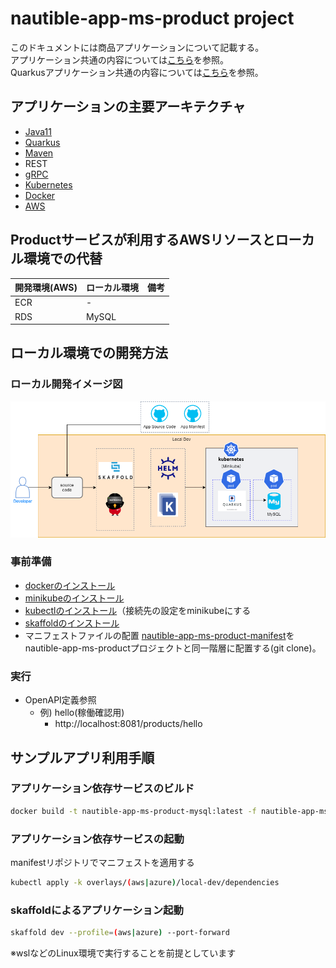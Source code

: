 # nautible-app-ms-product project
このドキュメントには商品アプリケーションについて記載する。  
アプリケーション共通の内容については[こちら](https://github.com/nautible/docs/app-common/README.md)を参照。  
Quarkusアプリケーション共通の内容については[こちら](https://github.com/nautible/docs/quarkus/README.md)を参照。

## アプリケーションの主要アーキテクチャ
* [Java11](https://www.oracle.com/java/)
* [Quarkus](https://quarkus.io/)
* [Maven](https://maven.apache.org/)
* REST
* [gRPC](https://grpc.io/)
* [Kubernetes](https://kubernetes.io/)
* [Docker](https://www.docker.com/)
* [AWS](https://aws.amazon.com/)

## Productサービスが利用するAWSリソースとローカル環境での代替
|  開発環境(AWS)  |  ローカル環境  | 備考 |
| ---- | ---- | ---- |
| ECR | - |  |
| RDS | MySQL |  |

## ローカル環境での開発方法
### ローカル開発イメージ図
![ローカル開発イメージ](local-dev-image.png)

### 事前準備
* [dockerのインストール](https://docs.docker.com/get-docker/)
* [minikubeのインストール](https://kubernetes.io/ja/docs/tasks/tools/install-minikube/)
* [kubectlのインストール](https://kubernetes.io/ja/docs/tasks/tools/install-kubectl/)（接続先の設定をminikubeにする
* [skaffoldのインストール](https://skaffold.dev/docs/install/)
* マニフェストファイルの配置
  [nautible-app-ms-product-manifest](https://github.com/nautible/nautible-app-ms-product-manifest)をnautible-app-ms-productプロジェクトと同一階層に配置する(git clone)。

### 実行
- OpenAPI定義参照
  - 例) hello(稼働確認用)
    - http://localhost:8081/products/hello

## サンプルアプリ利用手順

### アプリケーション依存サービスのビルド

```bash
docker build -t nautible-app-ms-product-mysql:latest -f nautible-app-ms-product-build/src/test/docker/database/Dockerfile .
```

### アプリケーション依存サービスの起動

manifestリポジトリでマニフェストを適用する

```bash
kubectl apply -k overlays/(aws|azure)/local-dev/dependencies
```
### skaffoldによるアプリケーション起動

```bash
skaffold dev --profile=(aws|azure) --port-forward
```
※wslなどのLinux環境で実行することを前提としています